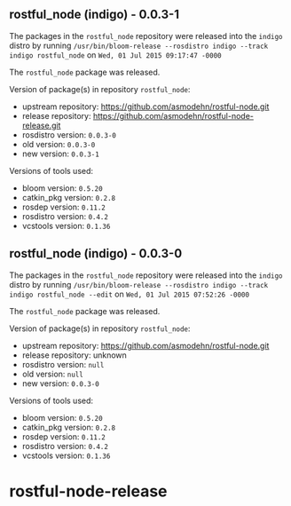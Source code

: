 ## rostful_node (indigo) - 0.0.3-1

The packages in the `rostful_node` repository were released into the `indigo` distro by running `/usr/bin/bloom-release --rosdistro indigo --track indigo rostful_node` on `Wed, 01 Jul 2015 09:17:47 -0000`

The `rostful_node` package was released.

Version of package(s) in repository `rostful_node`:
- upstream repository: https://github.com/asmodehn/rostful-node.git
- release repository: https://github.com/asmodehn/rostful-node-release.git
- rosdistro version: `0.0.3-0`
- old version: `0.0.3-0`
- new version: `0.0.3-1`

Versions of tools used:
- bloom version: `0.5.20`
- catkin_pkg version: `0.2.8`
- rosdep version: `0.11.2`
- rosdistro version: `0.4.2`
- vcstools version: `0.1.36`


## rostful_node (indigo) - 0.0.3-0

The packages in the `rostful_node` repository were released into the `indigo` distro by running `/usr/bin/bloom-release --rosdistro indigo --track indigo rostful_node --edit` on `Wed, 01 Jul 2015 07:52:26 -0000`

The `rostful_node` package was released.

Version of package(s) in repository `rostful_node`:
- upstream repository: https://github.com/asmodehn/rostful-node.git
- release repository: unknown
- rosdistro version: `null`
- old version: `null`
- new version: `0.0.3-0`

Versions of tools used:
- bloom version: `0.5.20`
- catkin_pkg version: `0.2.8`
- rosdep version: `0.11.2`
- rosdistro version: `0.4.2`
- vcstools version: `0.1.36`


# rostful-node-release
